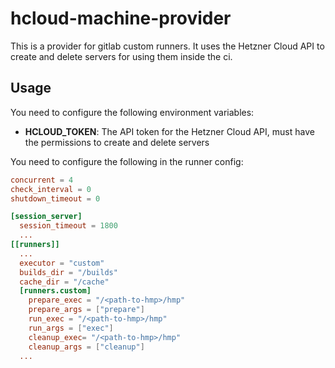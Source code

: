 # hcloud-machine-provider

This is a provider for gitlab custom runners. It uses the Hetzner Cloud API to create and delete servers for using them inside the ci.

## Usage
You need to configure the following environment variables:
- **HCLOUD_TOKEN**: The API token for the Hetzner Cloud API, must have the permissions to create and delete servers

You need to configure the following in the runner config:
```toml
concurrent = 4
check_interval = 0
shutdown_timeout = 0

[session_server]
  session_timeout = 1800
  ...
[[runners]]
  ...
  executor = "custom"
  builds_dir = "/builds"
  cache_dir = "/cache"
  [runners.custom]
    prepare_exec = "/<path-to-hmp>/hmp"
    prepare_args = ["prepare"]
    run_exec = "/<path-to-hmp>/hmp"
    run_args = ["exec"]
    cleanup_exec= "/<path-to-hmp>/hmp"
    cleanup_args = ["cleanup"]
  ...
```